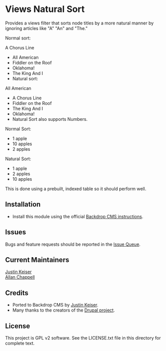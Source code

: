 # Views Natural Sort

Provides a views filter that sorts node titles by a more natural manner by ignoring articles like "A" "An" and "The."

Normal sort:

A Chorus Line
* All American
* Fiddler on the Roof
* Oklahoma!
* The King And I
* Natural sort:

All American
* A Chorus Line
* Fiddler on the Roof
* The King And I
* Oklahoma!
* Natural Sort also supports Numbers.

Normal Sort:

* 1 apple
* 10 apples
* 2 apples

Natural Sort:
* 1 apple
* 2 apples
* 10 apples

This is done using a prebuilt, indexed table so it should perform well.

## Installation

- Install this module using the official
  [Backdrop CMS instructions](https://backdropcms.org/user-guide/modules).

## Issues

Bugs and feature requests should be reported in the
[Issue Queue](https://github.com/backdrop-contrib/views_natural_sort/issues).

## Current Maintainers

[Justin Keiser](https://github.com/keiserjb)<br>
[Allan Chappell](https://github.com/generalredneck)

## Credits

- Ported to Backdrop CMS by [Justin Keiser](https://github.com/keiserjb).
- Many thanks to the creators of the [Drupal project](https://www.drupal.org/project/views_natural_sort).

## License

This project is GPL v2 software. See the LICENSE.txt file in this directory for complete text.
